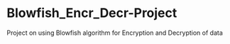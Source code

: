 # Blowfish_Encr_Decr-Project
Project on using Blowfish algorithm for Encryption and Decryption of data
